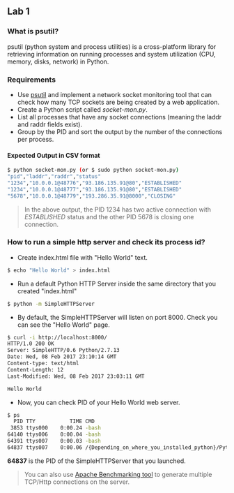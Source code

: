 ## Lab 1

### What is psutil?

psutil (python system and process utilities) is a cross-platform library for retrieving information on running processes and system utilization (CPU, memory, disks, network) in Python. 


### Requirements

* Use [psutil](https://pythonhosted.org/psutil/) and implement a network socket monitoring tool that can check how many TCP sockets are being created by a web application.
* Create a Python script called _socket-mon.py_.
* List all processes that have any socket connections (meaning the laddr and raddr fields exist).
* Group by the PID and sort the output by the number of the connections per process.

#### Expected Output in CSV format

```sh
$ python socket-mon.py (or $ sudo python socket-mon.py)
"pid","laddr","raddr","status"
"1234","10.0.0.1@48776","93.186.135.91@80","ESTABLISHED"
"1234","10.0.0.1@48777","93.186.135.91@80","ESTABLISHED"
"5678","10.0.0.1@48779","193.286.35.91@8000","CLOSING"
```

> In the above output, the PID 1234 has two active connection with _ESTABLISHED_ status and the 
other PID 5678 is closing one connection.

### How to run a simple http server and check its process id?

* Create index.html file with "Hello World" text.

```sh
$ echo "Hello World" > index.html
```

* Run a default Python HTTP Server inside the same directory that you created "index.html"

```sh
$ python -m SimpleHTTPServer
```

* By default, the SimpleHTTPServer will listen on port 8000. Check you can see the "Hello World" page.

```sh
$ curl -i http://localhost:8000/
HTTP/1.0 200 OK
Server: SimpleHTTP/0.6 Python/2.7.13
Date: Wed, 08 Feb 2017 23:10:14 GMT
Content-type: text/html
Content-Length: 12
Last-Modified: Wed, 08 Feb 2017 23:03:11 GMT

Hello World
```

* Now, you can check PID of your Hello World web server.

```sh
$ ps 
  PID TTY           TIME CMD
 3853 ttys000    0:00.24 -bash
64140 ttys006    0:00.04 -bash
64391 ttys007    0:00.03 -bash
64837 ttys007    0:00.06 /{Depending_on_where_you_installed_python}/Python -m SimpleHTTPServer
```

__64837__ is the PID of the SimpleHTTPServer that you launched.

> You can also use [Apache Benchmarking tool](http://stackoverflow.com/questions/12732182/ab-load-testing) to generate multiple TCP/Http connections on the server.
